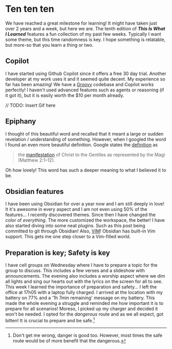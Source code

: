 # Ten ten ten
We have reached a great milestone for learning! It might have taken just over 2 years and a week, but here we are. The tenth edition of **_This Is What I Learned_** features a fun collection of my past few weeks. Typically I want some theme, but this time randomness is key. I hope something is relatable, but more-so that you learn a thing or two.

## Copilot
I have started using Github Copilot since it offers a free 30 day trial. Another developer at my work uses it and it seemed quite decent. 
My experience so far has been amazing! We have a [Groovy](https://groovy-lang.org/) codebase and Copilot works perfectly! I haven't used advanced features such as agents or reasoning (if it got it), but it is easily worth the $10 per month already.

// TODO: Insert Gif here

## Epiphany
I thought of this beautiful word and recalled that it meant a large or sudden revelation / understanding of something. However, when I googled the word I found an even more beautiful definition. Google states the [definition](https://www.google.com/search?q=epiphany&oq=&gs_lcrp=EgZjaHJvbWUqBggBEEUYOzIGCAAQRRg5MgYIARBFGDsyDQgCEC4Y1AIYsQMYgAQyCggDEAAYsQMYgAQyCggEEAAYsQMYgAQyCggFEAAYsQMYgAQyCggGEAAYsQMYgAQyCggHEAAYsQMYgAQyBwgIEAAYjwIyBwgJEAAYjwLSAQgxNjIxajBqN6gCALACAA&sourceid=chrome&ie=UTF-8) as 

> the [manifestation](https://www.google.com/search?sca_esv=fc28f3849faf5ac3&sxsrf=AHTn8zqaGo5Fd-g_r-FBWzGK99phy8mzAA:1740495407939&q=manifestation&si=APYL9bumCoMD1xS45U0bAUIXoYmgPC4FGWkkmt7FveGvKRY_wQkd3HpnCTVDtWiFB_1K2ivyQR2Jf35wMz-Git3WTrQP-fBtjEMSUy4uNf5W36S0CXOEXjw%3D&expnd=1&sa=X&ved=2ahUKEwj3zpfUit-LAxXbX0EAHa0ZH08QyecJegQIZBAP) of Christ to the Gentiles as represented by the Magi (Matthew 2:1–12).

Oh how lovely! This word has such a deeper meaning to what I believed it to be.

## Obsidian features
I have been using Obsidian for over a year now and I am still deeply in love! It it's awesome in every aspect and I am not even using 50% of the features... I recently discovered themes. Since then I have changed the color of _everything_. The more customized the workspace, the better! I have also started diving into some neat plugins. Such as this post being committed to git through Obsidian! Also, [VIM](https://www.vim.org/)! Obsidian has built-in Vim support. This gets me one step closer to a Vim-filled world.

## Preparation is key; Safety is key
I have cell groups on Wednesday where I have to prepare a topic for the group to discuss. This includes a few verses and a slideshow with announcements. The evening also includes a worship aspect where we dim all lights and sing our hearts out with the lyrics on the screen for all to see. This week I learned the importance of preparation and safety... I left the office at 17h05 with a laptop fully charged. I arrived at the location with my battery on 77% and a '1h 7min remaining' message on my battery. This made the whole evening a struggle and reminded me how important it is to prepare for all scenarios! Moreso, I picked up my charger and decided it won't be needed. I opted for the _dangerous_ route and as we all expect, got bitten! It is crucial to prepare and be safe.[^1]

[^1]: Don't get me wrong, danger is good too. However, most times the safe route would be of more benefit that the dangerous.
